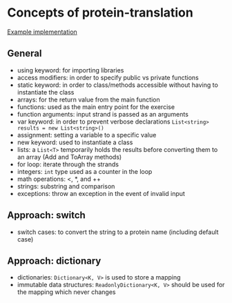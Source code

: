 # Concepts of protein-translation

[Example implementation](https://github.com/exercism/csharp/blob/master/exercises/protein-translation/Example.cs)

## General

- using keyword: for importing libraries
- access modifiers: in order to specify public vs private functions
- static keyword: in order to class/methods accessible without having to instantiate the class
- arrays: for the return value from the main function
- functions: used as the main entry point for the exercise
- function arguments: input strand is passed as an arguments
- var keyword: in order to prevent verbose declarations `List<string> results = new List<string>()`
- assignment: setting a variable to a specific value
- new keyword: used to instantiate a class
- lists: a `List<T>` temporarily holds the results before converting them to an array (Add and ToArray methods)
- for loop: iterate through the strands
- integers: `int` type used as a counter in the loop
- math operations: <, *, and ++
- strings: substring and comparison
- exceptions: throw an exception in the event of invalid input

## Approach: switch

- switch cases: to convert the string to a protein name (including default case)

## Approach: dictionary

- dictionaries: `Dictionary<K, V>` is used to store a mapping
- immutable data structures: `ReadonlyDictionary<K, V>` should be used for the mapping which never changes
